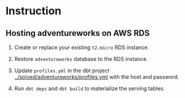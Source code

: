 # Instruction

## Hosting adventureworks on AWS RDS 

1. Create or replace your existing `t2.micro` RDS instance. 

2. Restore `adventureworks` database to the RDS instance. 

3. Update `profiles.yml` in the dbt project [../solved/adventureworks/profiles.yml](../solved/adventureworks/profiles.yml) with the host and password. 

4. Run `dbt deps` and `dbt build` to materialize the serving tables. 

